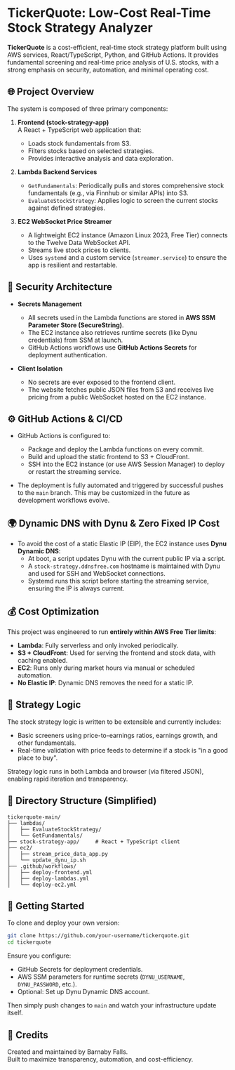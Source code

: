 # TickerQuote: Low-Cost Real-Time Stock Strategy Analyzer

**TickerQuote** is a cost-efficient, real-time stock strategy platform built using AWS services, React/TypeScript, Python, and GitHub Actions. It provides fundamental screening and real-time price analysis of U.S. stocks, with a strong emphasis on security, automation, and minimal operating cost.

## 🌐 Project Overview

The system is composed of three primary components:

1. **Frontend (stock-strategy-app)**  
   A React + TypeScript web application that:
   - Loads stock fundamentals from S3.
   - Filters stocks based on selected strategies.
   - Provides interactive analysis and data exploration.

2. **Lambda Backend Services**
   - `GetFundamentals`: Periodically pulls and stores comprehensive stock fundamentals (e.g., via Finnhub or similar APIs) into S3.
   - `EvaluateStockStrategy`: Applies logic to screen the current stocks against defined strategies.

3. **EC2 WebSocket Price Streamer**
   - A lightweight EC2 instance (Amazon Linux 2023, Free Tier) connects to the Twelve Data WebSocket API.
   - Streams live stock prices to clients.
   - Uses `systemd` and a custom service (`streamer.service`) to ensure the app is resilient and restartable.

## 🔐 Security Architecture

- **Secrets Management**
  - All secrets used in the Lambda functions are stored in **AWS SSM Parameter Store (SecureString)**.
  - The EC2 instance also retrieves runtime secrets (like Dynu credentials) from SSM at launch.
  - GitHub Actions workflows use **GitHub Actions Secrets** for deployment authentication.

- **Client Isolation**
  - No secrets are ever exposed to the frontend client.
  - The website fetches public JSON files from S3 and receives live pricing from a public WebSocket hosted on the EC2 instance.

## ⚙️ GitHub Actions & CI/CD

- GitHub Actions is configured to:
  - Package and deploy the Lambda functions on every commit.
  - Build and upload the static frontend to S3 + CloudFront.
  - SSH into the EC2 instance (or use AWS Session Manager) to deploy or restart the streaming service.

- The deployment is fully automated and triggered by successful pushes to the `main` branch. This may be customized in the future as development workflows evolve.

## 🌍 Dynamic DNS with Dynu & Zero Fixed IP Cost

- To avoid the cost of a static Elastic IP (EIP), the EC2 instance uses **Dynu Dynamic DNS**:
  - At boot, a script updates Dynu with the current public IP via a script.
  - A `stock-strategy.ddnsfree.com` hostname is maintained with Dynu and used for SSH and WebSocket connections.
  - Systemd runs this script before starting the streaming service, ensuring the IP is always current.

## 💰 Cost Optimization

This project was engineered to run **entirely within AWS Free Tier limits**:

- **Lambda**: Fully serverless and only invoked periodically.
- **S3 + CloudFront**: Used for serving the frontend and stock data, with caching enabled.
- **EC2**: Runs only during market hours via manual or scheduled automation.
- **No Elastic IP**: Dynamic DNS removes the need for a static IP.

## 🧪 Strategy Logic

The stock strategy logic is written to be extensible and currently includes:

- Basic screeners using price-to-earnings ratios, earnings growth, and other fundamentals.
- Real-time validation with price feeds to determine if a stock is "in a good place to buy".

Strategy logic runs in both Lambda and browser (via filtered JSON), enabling rapid iteration and transparency.

## 📁 Directory Structure (Simplified)

```
tickerquote-main/
├── lambdas/
│   ├── EvaluateStockStrategy/
│   └── GetFundamentals/
├── stock-strategy-app/     # React + TypeScript client
├── ec2/
│   ├── stream_price_data_app.py
│   └── update_dynu_ip.sh
├── .github/workflows/
│   ├── deploy-frontend.yml
│   ├── deploy-lambdas.yml
│   └── deploy-ec2.yml
```

## 🚀 Getting Started

To clone and deploy your own version:

```bash
git clone https://github.com/your-username/tickerquote.git
cd tickerquote
```

Ensure you configure:
- GitHub Secrets for deployment credentials.
- AWS SSM parameters for runtime secrets (`DYNU_USERNAME`, `DYNU_PASSWORD`, etc.).
- Optional: Set up Dynu Dynamic DNS account.

Then simply push changes to `main` and watch your infrastructure update itself.

## 🙌 Credits

Created and maintained by Barnaby Falls.  
Built to maximize transparency, automation, and cost-efficiency.
